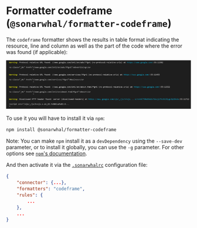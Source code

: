 # Formatter codeframe (`@sonarwhal/formatter-codeframe`)

The `codeframe` formatter shows the results in table format indicating the
resource, line and column as well as the part of the code where the error
was found (if applicable):

![Example output for the codeframe formatter](images/codeframe-output.png)

To use it you will have to install it via `npm`:

```bash
npm install @sonarwhal/formatter-codeframe
```

Note: You can make `npm` install it as a `devDependency` using the `--save-dev`
parameter, or to install it globally, you can use the `-g` parameter. For
other options see
[`npm`'s documentation](https://docs.npmjs.com/cli/install).

And then activate it via the [`.sonarwhalrc`][sonarwhalrc]
configuration file:

```json
{
    "connector": {...},
    "formatters": "codeframe",
    "rules": {
        ...
    },
    ...
}
```

<!-- Link labels: -->

[sonarwhalrc]: https://sonarwhal.com/docs/user-guide/further-configuration/sonarwhalrc-formats/
